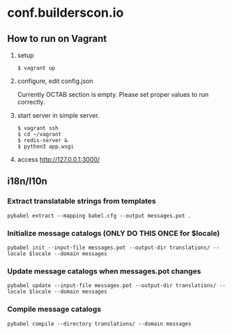 # conf.builderscon.io

## How to run on Vagrant

1.  setup

    ```
    $ vagrant up
    ```


2.  configure, edit config.json

    Currently OCTAB section is empty.
    Please set proper values to run correctly.

3.  start server in simple server.

    ```
    $ vagrant ssh
    $ cd ~/vagrant
    $ redis-server &
    $ python3 app.wsgi
    ```

4.  access <http://127.0.0.1:3000/>

## i18n/l10n

### Extract translatable strings from templates

```
pybabel extract --mapping babel.cfg --output messages.pot .
```

### Initialize message catalogs (ONLY DO THIS ONCE for $locale)

```
pybabel init --input-file messages.pot --output-dir translations/ --locale $locale --domain messages
```

### Update message catalogs when messages.pot changes

```
pybabel update --input-file messages.pot --output-dir translations/ --locale $locale --domain messages
```

### Compile message catalogs

```
pybabel compile --directory translations/ --domain messages
```

